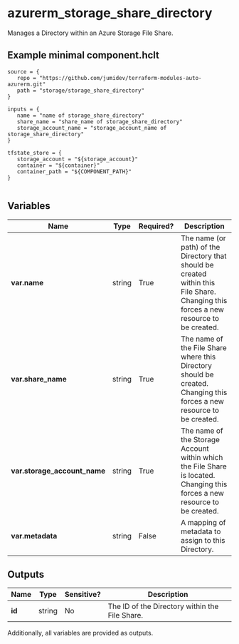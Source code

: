 # azurerm_storage_share_directory

Manages a Directory within an Azure Storage File Share.

## Example minimal component.hclt

```hcl
source = {
   repo = "https://github.com/jumidev/terraform-modules-auto-azurerm.git" 
   path = "storage/storage_share_directory" 
}

inputs = {
   name = "name of storage_share_directory" 
   share_name = "share_name of storage_share_directory" 
   storage_account_name = "storage_account_name of storage_share_directory" 
}

tfstate_store = {
   storage_account = "${storage_account}" 
   container = "${container}" 
   container_path = "${COMPONENT_PATH}" 
}


```

## Variables

| Name | Type | Required? |  Description |
| ---- | ---- | --------- |  ----------- |
| **var.name** | string | True | The name (or path) of the Directory that should be created within this File Share. Changing this forces a new resource to be created. | 
| **var.share_name** | string | True | The name of the File Share where this Directory should be created. Changing this forces a new resource to be created. | 
| **var.storage_account_name** | string | True | The name of the Storage Account within which the File Share is located. Changing this forces a new resource to be created. | 
| **var.metadata** | string | False | A mapping of metadata to assign to this Directory. | 



## Outputs

| Name | Type | Sensitive? | Description |
| ---- | ---- | --------- | --------- |
| **id** | string | No  | The ID of the Directory within the File Share. | 

Additionally, all variables are provided as outputs.
